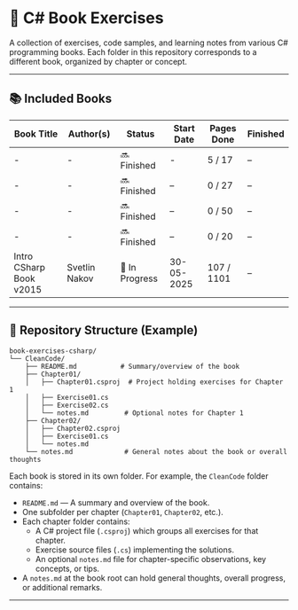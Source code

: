 # 📘 C# Book Exercises

A collection of exercises, code samples, and learning notes from various C# programming books. Each folder in this repository corresponds to a different book, organized by chapter or concept.

---

## 📚 Included Books

| Book Title                | Author(s)           | Status       | Start Date | Pages Done | Finished |
|--------------------------|---------------------|--------------|------------|----------------|----------|
| -                                      | -                   | 🔜 Finished    | -          | 5 / 17         | –        |
| -                                      | -                   | 🔜 Finished    | –          | 0 / 27         | –        |
| -                                      | -                   | 🔜 Finished    | –          | 0 / 50         | –        |
| -                                      | -                   | 🔜 Finished    | –          | 0 / 20         | –        |
| Intro CSharp Book v2015                | Svetlin Nakov       | 📖 In Progress | 30-05-2025 | 107 / 1101     | –        |



---

## 📁 Repository Structure (Example)
```
book-exercises-csharp/
└── CleanCode/
    ├── README.md           # Summary/overview of the book
    ├── Chapter01/
    │   ├── Chapter01.csproj  # Project holding exercises for Chapter 1
    │   ├── Exercise01.cs
    │   ├── Exercise02.cs
    │   └── notes.md         # Optional notes for Chapter 1
    ├── Chapter02/
    │   ├── Chapter02.csproj
    │   ├── Exercise01.cs
    │   └── notes.md
    └── notes.md             # General notes about the book or overall thoughts
```

Each book is stored in its own folder. For example, the `CleanCode` folder contains:

- `README.md` — A summary and overview of the book.
- One subfolder per chapter (`Chapter01`, `Chapter02`, etc.).
- Each chapter folder contains:
  - A C# project file (`.csproj`) which groups all exercises for that chapter.
  - Exercise source files (`.cs`) implementing the solutions.
  - An optional `notes.md` file for chapter-specific observations, key concepts, or tips.
- A `notes.md` at the book root can hold general thoughts, overall progress, or additional remarks.

---



